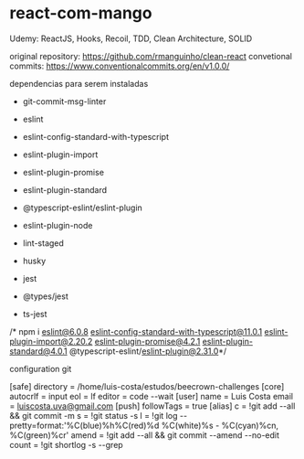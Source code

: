 # react-com-mango
Udemy:  ReactJS, Hooks, Recoil, TDD, Clean Architecture, SOLID

original repository: https://github.com/rmanguinho/clean-react
convetional commits: https://www.conventionalcommits.org/en/v1.0.0/

dependencias para serem instaladas
 - git-commit-msg-linter

 - eslint
 - eslint-config-standard-with-typescript
 - eslint-plugin-import
 - eslint-plugin-promise
 - eslint-plugin-standard
 - @typescript-eslint/eslint-plugin
 - eslint-plugin-node

 - lint-staged
 - husky

 - jest
 - @types/jest
 - ts-jest


/* npm i eslint@6.0.8 eslint-config-standard-with-typescript@11.0.1 eslint-plugin-import@2.20.2 eslint-plugin-promise@4.2.1 eslint-plugin-standard@4.0.1 @typescript-eslint/eslint-plugin@2.31.0*/


configuration git

[safe]
	directory = /home/luis-costa/estudos/beecrown-challenges
[core]
	autocrlf = input
	eol = lf
	editor = code --wait
[user]
	name = Luis Costa
	email = luiscosta.uva@gmail.com
[push]
    followTags = true
[alias]
    c = !git add --all && git commit -m
    s = !git status -s
    l = !git log --pretty=format:'%C(blue)%h%C(red)%d %C(white)%s - %C(cyan)%cn, %C(green)%cr'
    amend = !git add --all && git commit --amend --no-edit
    count = !git shortlog -s --grep

